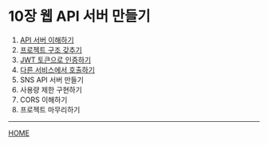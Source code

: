 # 10장 웹 API 서버 만들기

1. [API 서버 이해하기](./01.md)
2. [프로젝트 구조 갖추기](./02.md)
3. [JWT 토큰으로 인증하기](./03.md)
4. [다른 서비스에서 호출하기](./04.md)
5. SNS API 서버 만들기
6. 사용량 제한 구현하기
7. CORS 이해하기
8. 프로젝트 마무리하기

-----
[HOME](../../README.md)
